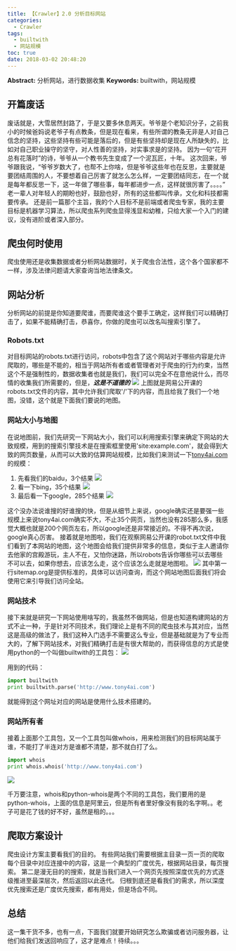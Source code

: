 ```yaml
---
title: 【Crawler】2.0 分析目标网站
categories:
  - Crawler
tags:
  - builtwith
  - 网站规模
toc: true
date: 2018-03-02 20:48:20
---
```


**Abstract:** 分析网站，进行数据收集
**Keywords:** builtwith，网站规模

<!--more-->
## 开篇废话
废话就是，大雪居然封路了，于是又要多休息两天。爷爷是个老知识分子，之前我小的时候爸妈说老爷子有点教条，但是现在看来，有些所谓的教条无非是人对自己信念的坚持，这些坚持有些可能是落后的，但是有些坚持却是现在人所缺失的，比如对自己职业操守的坚守，对人性善的坚持，对实事求是的坚持。
因为一句“花开总有花落时”的诗，爷爷从一个教书先生变成了一个泥瓦匠，十年。
这次回来，爷爷跟我说，“爷爷岁数大了，也帮不上你啥，但是爷爷这些年也在反思，主要就是要团结周围的人，不要想着自己厉害了就怎么怎么样，一定要团结同志，在一个就是每年都反思一下，这一年做了哪些事，每年都进步一点，这样就很厉害了。。。。”
老一辈人对年轻人的期盼也好，鼓励也好，所有的这些都叫传承，文化和科技都需要传承。
还是前一篇那个主旨，我的个人目标不是前端或者爬虫专家，我的主要目标是机器学习算法，所以爬虫系列爬虫显得浅显和幼稚，只给大家一个入门的建议，没有进阶或者深入部分。
## 爬虫何时使用
爬虫使用还是收集数据或者分析网站数据时，关于爬虫合法性，这个各个国家都不一样，涉及法律问题请大家查询当地法律条文。
## 网站分析
分析网站的前提是你知道要爬谁，而要爬谁这个要手工确定，这样我们可以精确打击了，如果不能精确打击，恭喜你，你做的爬虫可以改名叫搜索引擎了。
### Robots.txt
对目标网站的robots.txt进行访问，robots中包含了这个网站对于哪些内容是允许爬取的，哪些是不能的，相当于网站所有者或者管理者对于爬虫的行为约束，当然这个不是强制性的，数据收集者也就是我们，我们可以完全不在意他说什么，而尽情的收集我们所需要的，但是，***这是不道德的***
![](https://tony4ai-1251394096.cos.ap-hongkong.myqcloud.com/blog_images/Crawler-2-0-分析确定目标/robots.png)
上图就是网易公开课的robots.txt文件的内容，其中允许我们爬取'/'下的内容，而且给我了我们一个地图，没错，这个就是下面我们要说的地图。
### 网站大小与地图
在说地图前，我们先研究一下网站大小，我们可以利用搜索引擎来确定下网站的大致规模，用到的搜索引擎技术是在搜索框里使用'site:example.com'，就会得到大致的网页数量，从而可以大致的估算网站规模，比如我们来测试一下[tony4ai.com](http://www.tony4ai.com)的规模：
1. 先看我们的baidu，3个结果
![](https://tony4ai-1251394096.cos.ap-hongkong.myqcloud.com/blog_images/Crawler-2-0-分析确定目标/baidu.png)
2. 看一下bing，35个结果
![](https://tony4ai-1251394096.cos.ap-hongkong.myqcloud.com/blog_images/Crawler-2-0-分析确定目标/bing.png)
3. 最后看一下google，285个结果
![](https://tony4ai-1251394096.cos.ap-hongkong.myqcloud.com/blog_images/Crawler-2-0-分析确定目标/google.png)

这个没办法说谁搜的好谁搜的快，但是从细节上来说，google确实还是要强一些
规模上来说tony4ai.com确实不大，不止35个网页，当然也没有285那么多，我感觉大概也就是200个网页左右，所以google还是非常接近的。不得不再次说，google真心厉害。
接着就是地图啦，我们在观察网易公开课的robot.txt文件中我们看到了本网站的地图，这个地图会给我们提供非常多的信息，类似于主人邀请你去他家的宫殿游玩，主人不在，又怕你迷路，所以robots告诉你哪些可以去哪些不可以去，如果你想去，应该怎么走，这个应该怎么走就是地图啦。
![](https://tony4ai-1251394096.cos.ap-hongkong.myqcloud.com/blog_images/Crawler-2-0-分析确定目标/sitemap.png)
其中第一行sitemap.org是提供标准的，具体可以访问查询，而这个网站地图后面我们将会使用它来引导我们访问全站。
### 网站技术
接下来就是研究一下网站使用啥写的，我虽然不做网站，但是也知道构建网站的方式不止一种，于是针对不同技术，我们理论上是有不同的爬虫技术与其对应，当然这是高级的做法了，我们这种入门选手不需要这么专业，但是基础就是为了专业而大的，了解下网站技术，对我们精确打击是有很大帮助的，而获得信息的方式是使用python的一个叫做builtwith的工具包：
![](https://tony4ai-1251394096.cos.ap-hongkong.myqcloud.com/blog_images/Crawler-2-0-分析确定目标/builtwith.png)

用到的代码：
```python
import builtwith
print builtwith.parse('http://www.tony4ai.com')
```
就能得到这个网址对应的网站是使用什么技术搭建的。
### 网站所有者
接着上面那个工具包，又一个工具包叫做whois，用来检测我们的目标网站属于谁，不能打了半连对方是谁都不清楚，那不就白打了么。
```python
import whois
print whois.whois('http://www.tony4ai.com')
```
![](https://tony4ai-1251394096.cos.ap-hongkong.myqcloud.com/blog_images/Crawler-2-0-分析确定目标/whois.png)

千万要注意，whois和python-whois是两个不同的工具包，我们要用的是python-whois，上面的信息是阿里云，但是所有者里好像没有我的名字啊。。老子可是花了钱的好不好，虽然是租的。。。
## 爬取方案设计
爬虫设计方案主要看我们的目的。
有些网站我们需要根据主目录一页一页的爬取每个目录中对应连接中的内容，这是一个典型的广度优先，根据网站目录，每页搜索。
第二是漫无目的的搜索，就是当我们进入一个网页先按照深度优先的方式逐级推进至最深层次，然后返回以此迭代。
归根到底还是看我们的需求，所以深度优先搜索还是广度优先搜索，都有用处，但是场合不同。
## 总结
这一集干货不多，也有一点，下面我们就要开始研究怎么欺骗或者访问服务器，让他们给我们发送回响应了，这才是难点！待续。。。
